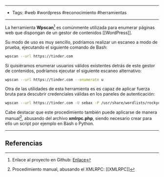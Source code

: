 -------------------
+ Tags: #web #wordpress #reconocimiento #herramientas 
------------------------

La herramienta **Wpscan**[^1] es comúnmente utilizada para enumerar páginas web que dispongan de un gestor de contenidos [[WordPress]].

Su modo de uso es muy sencillo, podríamos realizar un escaneo a modo de prueba, ejecutando el siguiente comando de Bash:

```Bash
wpscan --url https://tinder.com
```

Si quisiéramos enumerar usuarios válidos existentes detrás de este gestor de contenidos, podríamos ejecutar el siguiente escaneo alternativo:

```Bash
wpscan --url https://tinder.com --enumerate u
```

Otra de las utilidades de esta herramienta es es capaz de aplicar fuerza bruta para descubrir credenciales válidas en los paneles de autenticación:

```Bash
wpscan --url https://tinder.com -U sebax -P /usr/share/wordlists/rockyou.txt
```

Cabe destacar que este procedimiento también puede aplicarse de manera manual[^2], abusando del archivo **xmlrpc.php**, siendo necesario crear para ello un script por ejemplo en Bash o Python.

----------
## Referencias

[^1]: Enlace al proyecto en Github: [Enlace](https://github.com/wpscanteam/wpscan)
[^2]: Procedimiento manual, abusando el XMLRPC: [[XMLRPC]]
